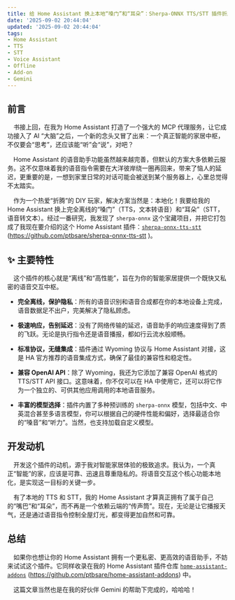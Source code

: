 ```yaml
---
title: 给 Home Assistant 换上本地“嗓门”和“耳朵”：Sherpa-ONNX TTS/STT 插件折腾记
date: '2025-09-02 20:44:04'
updated: '2025-09-02 20:44:04'
tags:
- Home Assistant
- TTS
- STT
- Voice Assistant
- Offline
- Add-on
- Gemini
---
```


## 前言

&emsp;书接上回，在我为 Home Assistant 打造了一个强大的 MCP 代理服务，让它成功接入了 AI “大脑”之后，一个新的念头又冒了出来：一个真正智能的家居中枢，不仅要会“思考”，还应该能“听”会“说”，对吧？

&emsp;Home Assistant 的语音助手功能虽然越来越完善，但默认的方案大多依赖云服务。这不仅意味着我的语音指令需要在大洋彼岸绕一圈再回来，带来了恼人的延迟，更重要的是，一想到家里日常的对话可能会被送到某个服务器上，心里总觉得不太踏实。

&emsp;作为一个热爱“折腾”的 DIY 玩家，解决方案当然是：本地化！我要给我的 Home Assistant 换上完全离线的“嗓门”（TTS，文本转语音）和“耳朵”（STT，语音转文本）。经过一番研究，我发现了 `sherpa-onnx` 这个宝藏项目，并把它打包成了我现在要介绍的这个 Home Assistant 插件：[`sherpa-onnx-tts-stt`](https://github.com/ptbsare/sherpa-onnx-tts-stt) (https://github.com/ptbsare/sherpa-onnx-tts-stt )。

## ✨ 主要特性

&emsp;这个插件的核心就是“离线”和“高性能”，旨在为你的智能家居提供一个既快又私密的语音交互中枢。

*   **完全离线，保护隐私**：所有的语音识别和语音合成都在你的本地设备上完成，语音数据足不出户，完美解决了隐私顾虑。

*   **极速响应，告别延迟**：没有了网络传输的延迟，语音助手的响应速度得到了质的飞跃。无论是执行指令还是语音播报，都如行云流水般顺畅。

*   **标准协议，无缝集成**：插件通过 Wyoming 协议与 Home Assistant 对接，这是 HA 官方推荐的语音集成方式，确保了最佳的兼容性和稳定性。

*   **兼容 OpenAI API**：除了 Wyoming，我还为它添加了兼容 OpenAI 格式的 TTS/STT API 接口。这意味着，你不仅可以在 HA 中使用它，还可以将它作为一个独立的、可供其他应用调用的本地语音服务。

*   **丰富的模型选择**：插件内置了多种预训练的 `sherpa-onnx` 模型，包括中文、中英混合甚至多语言模型，你可以根据自己的硬件性能和偏好，选择最适合你的“嗓音”和“听力”。当然，也支持加载自定义模型。

## 开发动机

&emsp;开发这个插件的动机，源于我对智能家居体验的极致追求。我认为，一个真正“智能”的家，应该是可靠、迅速且尊重隐私的。将语音交互这个核心功能本地化，是实现这一目标的关键一步。

&emsp;有了本地的 TTS 和 STT，我的 Home Assistant 才算真正拥有了属于自己的“嘴巴”和“耳朵”，而不再是一个依赖云端的“传声筒”。现在，无论是让它播报天气，还是通过语音指令控制全屋灯光，都变得更加自然和可靠。

## 总结

&emsp;如果你也想让你的 Home Assistant 拥有一个更私密、更高效的语音助手，不妨来试试这个插件。它同样收录在我的 Home Assistant 插件仓库 [`home-assistant-addons`](https://github.com/ptbsare/home-assistant-addons) (https://github.com/ptbsare/home-assistant-addons) 中。

&emsp;这篇文章当然也是在我的好伙伴 Gemini 的帮助下完成的，哈哈哈！